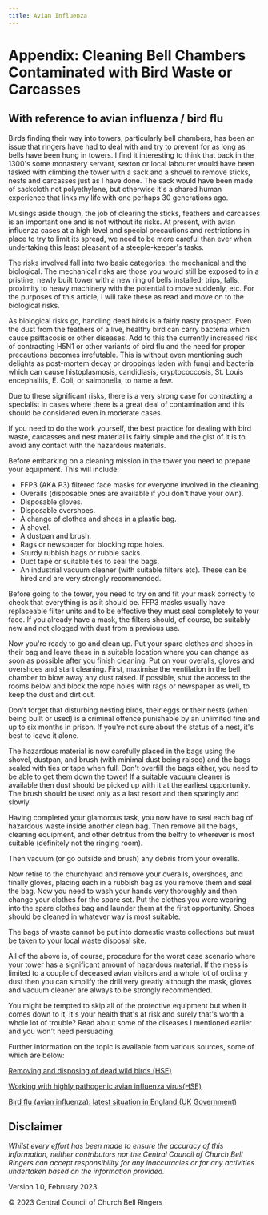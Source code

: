 ```yaml
---
title: Avian Influenza
---
```


# Appendix: Cleaning Bell Chambers Contaminated with Bird Waste or Carcasses

## With reference to avian influenza / bird flu

Birds finding their way into towers, particularly bell chambers, has been an issue that ringers have had to deal with and try to prevent for as long as bells have been hung in towers. I find it interesting to think that back in the 1300's some monastery servant, sexton or local labourer would have been tasked with climbing the tower with a sack and a shovel to remove sticks, nests and carcasses just as I have done. The sack would have been made of sackcloth not polyethylene, but otherwise it's a shared human experience that links my life with one perhaps 30 generations ago.

Musings aside though, the job of clearing the sticks, feathers and carcasses is an important one and is not without its risks. At present, with avian influenza cases at a high level and special precautions and restrictions in place to try to limit its spread, we need to be more careful than ever when undertaking this least pleasant of a steeple-keeper's tasks.

The risks involved fall into two basic categories: the mechanical and the biological. The mechanical risks are those you would still be exposed to in a pristine, newly built tower with a new ring of bells installed; trips, falls, proximity to heavy machinery with the potential to move suddenly, etc. For the purposes of this article, I will take these as read and move on to the biological risks.

As biological risks go, handling dead birds is a fairly nasty prospect. Even the dust from the feathers of a live, healthy bird can carry bacteria which cause psittacosis or other diseases. Add to this the currently increased risk of contracting H5N1 or other variants of bird flu and the need for proper precautions becomes irrefutable. This is without even mentioning such delights as post-mortem decay or droppings laden with fungi and bacteria which can cause histoplasmosis, candidiasis, cryptococcosis, St. Louis encephalitis, E. Coli, or salmonella, to name a few.

Due to these significant risks, there is a very strong case for contracting a specialist in cases where there is a great deal of contamination and this should be considered even in moderate cases.

If you need to do the work yourself, the best practice for dealing with bird waste, carcasses and nest material is fairly simple and the gist of it is to avoid any contact with the hazardous materials.

Before embarking on a cleaning mission in the tower you need to prepare your equipment. This will include:

 - FFP3 (AKA P3) filtered face masks for everyone involved in the cleaning.
 - Overalls (disposable ones are available if you don't have your own).
 - Disposable gloves.
 - Disposable overshoes.
 - A change of clothes and shoes in a plastic bag.
 - A shovel.
 - A dustpan and brush.
 - Rags or newspaper for blocking rope holes.
 - Sturdy rubbish bags or rubble sacks.
 - Duct tape or suitable ties to seal the bags.
 - An industrial vacuum cleaner (with suitable filters etc). These can be hired and are very strongly recommended.

Before going to the tower, you need to try on and fit your mask correctly to check that everything is as it should be. FFP3 masks usually have replaceable filter units and to be effective they must seal completely to your face. If you already have a mask, the filters should, of course, be suitably new and not clogged with dust from a previous use.

Now you're ready to go and clean up. Put your spare clothes and shoes in their bag and leave these in a suitable location where you can change as soon as possible after you finish cleaning. Put on your overalls, gloves and overshoes and start cleaning. First, maximise the ventilation in the bell chamber to blow away any dust raised. If possible, shut the access to the rooms below and block the rope holes with rags or newspaper as well, to keep the dust and dirt out.

Don't forget that disturbing nesting birds, their eggs or their nests (when being built or used) is a criminal offence punishable by an unlimited fine and up to six months in prison. If you're not sure about the status of a nest, it's best to leave it alone.

The hazardous material is now carefully placed in the bags using the shovel, dustpan, and brush (with minimal dust being raised) and the bags sealed with ties or tape when full. Don't overfill the bags either, you need to be able to get them down the tower! If a suitable vacuum cleaner is available then dust should be picked up with it at the earliest opportunity. The brush should be used only as a last resort and then sparingly and slowly.

Having completed your glamorous task, you now have to seal each bag of hazardous waste inside another clean bag. Then remove all the bags, cleaning equipment, and other detritus from the belfry to wherever is most suitable (definitely not the ringing room).

Then vacuum (or go outside and brush) any debris from your overalls.

Now retire to the churchyard and remove your overalls, overshoes, and finally gloves, placing each in a rubbish bag as you remove them and seal the bag. Now you need to wash your hands very thoroughly and then change your clothes for the spare set. Put the clothes you were wearing into the spare clothes bag and launder them at the first opportunity. Shoes should be cleaned in whatever way is most suitable.

The bags of waste cannot be put into domestic waste collections but must be taken to your local waste disposal site.

All of the above is, of course, procedure for the worst case scenario where your tower has a significant amount of hazardous material. If the mess is limited to a couple of deceased avian visitors and a whole lot of ordinary dust then you can simplify the drill very greatly although the mask, gloves and vacuum cleaner are always to be strongly recommended.

You might be tempted to skip all of the protective equipment but when it comes down to it, it's your health that's at risk and surely that's worth a whole lot of trouble? Read about some of the diseases I mentioned earlier and you won't need persuading.

Further information on the topic is available from various sources, some of which are below:

[Removing and disposing of dead wild birds (HSE)](https://www.gov.uk/guidance/removing-and-disposing-of-dead-wild-birds)

[Working with highly pathogenic avian influenza virus(HSE)](https://www.hse.gov.uk/biosafety/diseases/avianflu.htm)

[Bird flu (avian influenza): latest situation in England (UK Government)](https://www.gov.uk/government/news/bird-flu-avian-influenza-latest-situation-in-england)

## Disclaimer
 
*Whilst every effort has been made to ensure the accuracy of this information, neither contributors nor the Central Council of Church Bell Ringers can accept responsibility for any inaccuracies or for any activities undertaken based on the information provided.*

Version 1.0, February 2023

© 2023 Central Council of Church Bell Ringers
